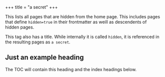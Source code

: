 +++
title = "a secret"
+++

This lists all pages that are hidden from the home page. This includes pages that define `hidden=true` in their frontmatter as weill as descendents of hidden pages.

This tag also has a title. While internally it is called `hidden`, it is referenced in the resulting pages as `a secret`.

## Just an example heading

The TOC will contain this heading and the index headings below.